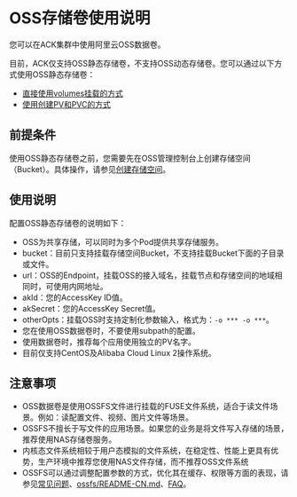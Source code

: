 # OSS存储卷使用说明

您可以在ACK集群中使用阿里云OSS数据卷。

目前，ACK仅支持OSS静态存储卷，不支持OSS动态存储卷。您可以通过以下方式使用OSS静态存储卷：

-   [直接使用volumes挂载的方式](/intl.zh-CN/Kubernetes集群用户指南/存储-Flexvolume/OSS储存卷/使用OSS静态卷.md)
-   [使用创建PV和PVC的方式](/intl.zh-CN/Kubernetes集群用户指南/存储-Flexvolume/OSS储存卷/使用OSS静态卷.md)

## 前提条件

使用OSS静态存储卷之前，您需要先在OSS管理控制台上创建存储空间（Bucket）。具体操作，请参见[创建存储空间](/intl.zh-CN/快速入门/控制台快速入门/创建存储空间.md)。

## 使用说明

配置OSS静态存储卷的说明如下：

-   OSS为共享存储，可以同时为多个Pod提供共享存储服务。
-   bucket：目前只支持挂载存储空间Bucket，不支持挂载Bucket下面的子目录或文件。
-   url：OSS的Endpoint，挂载OSS的接入域名，挂载节点和存储空间的地域相同时，可使用内网地址。
-   akId：您的AccessKey ID值。
-   akSecret：您的AccessKey Secret值。
-   otherOpts：挂载OSS时支持定制化参数输入，格式为：`-o *** -o ***`。
-   您在使用OSS数据卷时，不要使用subpath的配置。
-   使用数据卷时，推荐每个应用使用独立的PV名字。
-   目前仅支持CentOS及Alibaba Cloud Linux 2操作系统。

## 注意事项

-   OSS数据卷是使用OSSFS文件进行挂载的FUSE文件系统，适合于读文件场景。例如：读配置文件、视频、图片文件等场景。
-   OSSFS不擅长于写文件的应用场景。如果您的业务是将文件写入存储的场景，推荐使用NAS存储卷服务。
-   内核态文件系统相较于用户态模拟的文件系统，在稳定性、性能上更具有优势，生产环境中推荐您使用NAS文件存储，而不推荐OSS文件系统
-   OSSFS可以通过调整配置参数的方式，优化其在缓存、权限等方面的表现，请参见[常见问题](/intl.zh-CN/常用工具/ossfs/常见问题.md)、[ossfs/README-CN.md](https://github.com/aliyun/ossfs/blob/master/README-CN.md)、[FAQ](https://github.com/aliyun/ossfs/wiki/FAQ)。

